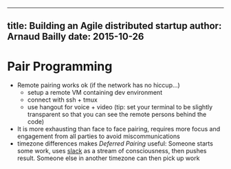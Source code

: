------------
title: Building an Agile distributed startup
author: Arnaud Bailly 
date: 2015-10-26
------------

# Pair Programming

* Remote pairing works ok (if the network has no hiccup...)
    * setup a remote VM containing dev environment
    * connect with ssh + tmux
    * use hangout for voice + video (tip: set your terminal to be slightly transparent so that you can see the remote persons behind
      the code)
* It is more exhausting than face to face pairing, requires more focus and engagement from all parties to avoid miscommunications
* timezone differences makes *Deferred Pairing* useful: Someone starts some work, uses [slack](http://slack.com) as a stream of
  consciousness, then pushes result. Someone else in another timezone can then pick up work 
